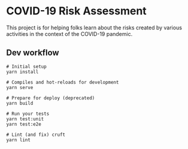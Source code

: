 # COVID-19 Risk Assessment

This project is for helping folks learn about the risks created by various
activities in the context of the COVID-19 pandemic.

## Dev workflow
```
# Initial setup
yarn install

# Compiles and hot-reloads for development
yarn serve

# Prepare for deploy (deprecated)
yarn build

# Run your tests
yarn test:unit
yarn test:e2e

# Lint (and fix) cruft
yarn lint
```

